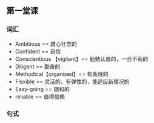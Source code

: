 ## 第一堂课

### 词汇

- Ambitious  == 雄心壮志的
- Confident == 自信
- Conscientious  【vigilant】==  勤勉认值的，一丝不苟的
- Diligent == 勤奋的
- Methodical【crganised】== 有条理的
- Flexible == 灵活的，有弹性的，能适应新情况的
- Easy-going == 随和的
- reliable == 值得信赖

### 句式


